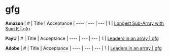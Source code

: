 # gfg


 <b> Amazon </b>
 | #  | Title | Acceptance |
----  | --- | --- |
  1  |   <a href="https://practice.geeksforgeeks.org/problems/longest-sub-array-with-sum-k0809/1"> Longest Sub-Array with Sum K  | <a href="https://www.geeksforgeeks.org/longest-sub-array-sum-k/"> gfg  </a>
  
  
  <b> PayU </b>
  | #  | Title | Acceptance |
  ----  | --- | --- |
  1  |   <a href="https://practice.geeksforgeeks.org/problems/leaders-in-an-array-1587115620/1"> Leaders in an array  | <a href="https://www.geeksforgeeks.org/leaders-in-an-array/"> gfg  </a>
  
  
  <b> Adobe </b>
| #  | Title | Acceptance |
  ----  | --- | --- |
  1  |   <a href="https://practice.geeksforgeeks.org/problems/leaders-in-an-array-1587115620/1"> Leaders in an array  | <a href="https://www.geeksforgeeks.org/leaders-in-an-array/"> gfg  </a>
